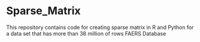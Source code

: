 # Sparse_Matrix
This repository contains code for creating sparse matrix in R and Python for a data set that has more than 38 million of rows FAERS Database
